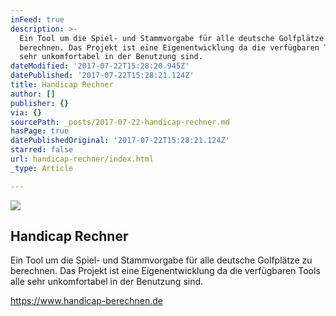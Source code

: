 ```yaml
---
inFeed: true
description: >-
  Ein Tool um die Spiel- und Stammvorgabe für alle deutsche Golfplätze zu
  berechnen. Das Projekt ist eine Eigenentwicklung da die verfügbaren Tools alle
  sehr unkomfortabel in der Benutzung sind. 
dateModified: '2017-07-22T15:28:20.945Z'
datePublished: '2017-07-22T15:28:21.124Z'
title: Handicap Rechner
author: []
publisher: {}
via: {}
sourcePath: _posts/2017-07-22-handicap-rechner.md
hasPage: true
datePublishedOriginal: '2017-07-22T15:28:21.124Z'
starred: false
url: handicap-rechner/index.html
_type: Article

---
```

![](https://the-grid-user-content.s3-us-west-2.amazonaws.com/094a6f35-14d1-4724-ac56-7c1156e5353b.png)

## Handicap Rechner

Ein Tool um die Spiel- und Stammvorgabe für alle deutsche Golfplätze zu berechnen. Das Projekt ist eine Eigenentwicklung da die verfügbaren Tools alle sehr unkomfortabel in der Benutzung sind. 

[https://www.handicap-berechnen.de ][0]

[0]: https://www.handicap-berechnen.de/